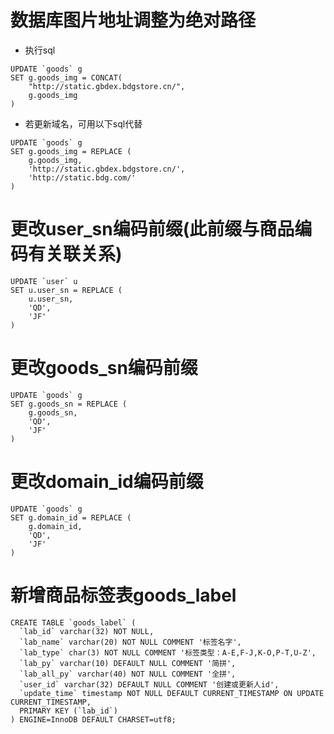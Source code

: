 # 数据库图片地址调整为绝对路径
- 执行sql
```
UPDATE `goods` g
SET g.goods_img = CONCAT(
	"http://static.gbdex.bdgstore.cn/",
	g.goods_img
)
```
- 若更新域名，可用以下sql代替
```
UPDATE `goods` g
SET g.goods_img = REPLACE (
	g.goods_img,
	'http://static.gbdex.bdgstore.cn/',
	'http://static.bdg.com/'
)
```
# 更改user_sn编码前缀(此前缀与商品编码有关联关系)
```
UPDATE `user` u
SET u.user_sn = REPLACE (
	u.user_sn,
	'QD',
	'JF'
)
```
# 更改goods_sn编码前缀
```
UPDATE `goods` g
SET g.goods_sn = REPLACE (
	g.goods_sn,
	'QD',
	'JF'
)
```
# 更改domain_id编码前缀
```
UPDATE `goods` g
SET g.domain_id = REPLACE (
	g.domain_id,
	'QD',
	'JF'
)
```
# 新增商品标签表goods_label
```
CREATE TABLE `goods_label` (
  `lab_id` varchar(32) NOT NULL,
  `lab_name` varchar(20) NOT NULL COMMENT '标签名字',
  `lab_type` char(3) NOT NULL COMMENT '标签类型：A-E,F-J,K-O,P-T,U-Z',
  `lab_py` varchar(10) DEFAULT NULL COMMENT '简拼',
  `lab_all_py` varchar(40) NOT NULL COMMENT '全拼',
  `user_id` varchar(32) DEFAULT NULL COMMENT '创建或更新人id',
  `update_time` timestamp NOT NULL DEFAULT CURRENT_TIMESTAMP ON UPDATE CURRENT_TIMESTAMP,
  PRIMARY KEY (`lab_id`)
) ENGINE=InnoDB DEFAULT CHARSET=utf8;
```